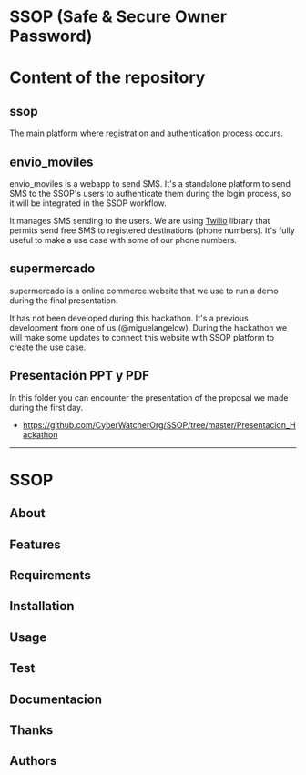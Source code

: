 # SSOP (Safe & Secure Owner Password)

# Content of the repository

## ssop

The main platform where registration and authentication process occurs.

## envio_moviles

envio_moviles is a webapp to send SMS. It's a standalone platform to send SMS to the SSOP's users to authenticate them during the login
process, so it will be integrated in the SSOP workflow. 

It manages SMS sending to the users. We are using [Twilio](https://www.twilio.com) library that permits send
free SMS to registered destinations (phone numbers). It's fully useful to make a use case with some of our phone numbers.

## supermercado

supermercado is a online commerce website that we use to run a demo during the final presentation.

It has not been developed during this hackathon. It's a previous development from one of us (@miguelangelcw). During the hackathon we will
make some updates to connect this website with SSOP platform to create the use case.

## Presentación PPT y PDF

In this folder you can encounter the presentation of the proposal we made during the first day.

*   https://github.com/CyberWatcherOrg/SSOP/tree/master/Presentacion_Hackathon

---

# SSOP

## About

## Features

## Requirements

## Installation

## Usage

## Test

## Documentacion

## Thanks

## Authors
